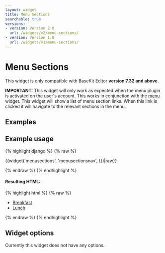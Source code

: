 ```yaml
---
layout: widget
title: Menu Sections
searchable: true
versions:
- version: Version 2.0
  url: /widgets/v2/menu-sections/
- version: Version 1.0
  url: /widgets/v1/menu-sections/
---
```


# Menu Sections

This widget is only compatible with BaseKit Editor **version 7.32 and above**.

**IMPORTANT:** This widget will only work as expected when the menu plugin is activated on the user's account. This works in conjunction with the [menu](/widgets/v2/menu/) widget. This widget will show a list of menu section links. When this link is clicked it will navigate to the relevant sections in the menu.

## Examples

## Example usage

{% highlight django %}
{% raw %}

  {{widget('menusections', 'menusectionsnav', {})|raw}}

{% endraw %}
{% endhighlight %}

#### Resulting HTML:

{% highlight html %}
{% raw %}

<div id="page-zones__main-widgets__menusectionsWidget" data-name="menusections" class="widget  widget--zone-widget">
  <div class="bk-menusections  menusections  widget__menusections">
    <nav class="menusections-body  menusections__navigation-body">
      <ul class="menusections-list  menusections__navigation-list  js-menu-section-list">
        <li class="menusections-item  menusections__menusections-item">
          <a class="menu-item-name  menusections__item-name" href="#menu-section-373">Breakfast</a>
        </li>
        <li class="menusections-item  menusections__menusections-item">
          <a class="menu-item-name  menusections__item-name" href="#menu-section-374">Lunch</a>
        </li>
      </ul>
    </nav>
  </div>
</div>

{% endraw %}
{% endhighlight %}

## Widget options

Currently this widget does not have any options.
